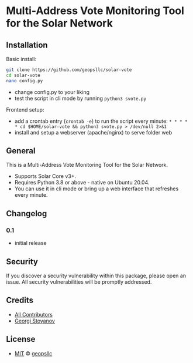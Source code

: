 # Multi-Address Vote Monitoring Tool for the Solar Network

## Installation

Basic install:
```sh
git clone https://github.com/geopsllc/solar-vote
cd solar-vote
nano config.py
```
- change config.py to your liking
- test the script in cli mode by running ```python3 svote.py```

Frontend setup:
- add a crontab entry (```crontab -e```) to run the script every minute:
```* * * * * cd $HOME/solar-vote && python3 svote.py > /dev/null 2>&1```
- install and setup a webserver (apache/nginx) to serve folder web

## General

This is a Multi-Address Vote Monitoring Tool for the Solar Network.
- Supports Solar Core v3+.
- Requires Python 3.8 or above - native on Ubuntu 20.04.
- You can use it in cli mode or bring up a web interface that refreshes every minute.

## Changelog

### 0.1

- initial release

## Security

If you discover a security vulnerability within this package, please open an issue. All security vulnerabilities will be promptly addressed.

## Credits

- [All Contributors](../../contributors)
- [Georgi Stoyanov](https://github.com/geopsllc)

## License

- [MIT](LICENSE) © [geopsllc](https://github.com/geopsllc)
